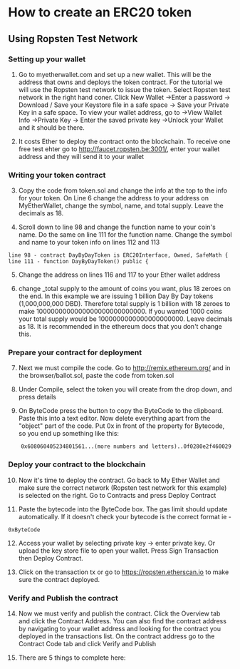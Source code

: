 # How to create an ERC20 token
## Using Ropsten Test Network

### Setting up your wallet
1) Go to myetherwallet.com and set up a new wallet. This will be the address that owns and deploys the token contract. For the tutorial we will use the Ropsten test network to issue the token. Select Ropsten test network in the right hand coner. Click New Wallet →Enter a password → Download / Save your Keystore file in a safe space → Save your Private Key in a safe space. To view your wallet address, go to →View Wallet Info →Private Key → Enter the saved private key →Unlock your Wallet and it should be there.

2) It costs Ether to deploy the contract onto the blockchain. To receive one free test ehter go to http://faucet.ropsten.be:3001/, enter your wallet address and they will send it to your wallet

### Writing your token contract
3) Copy the code from token.sol and change the info at the top to the info for your token. On Line 6 change the address to your address on MyEtherWallet, change the symbol, name, and total supply. Leave the decimals as 18.

4) Scroll down to line 98 and change the function name to your coin's name. Do the same on line 111 for the function name. Change the symbol and name to your token info on lines 112 and 113
```
line 98 - contract DayByDayToken is ERC20Interface, Owned, SafeMath {
line 111 - function DayByDayToken() public {
```
5) Change the address on lines 116 and 117 to your Ether wallet address

6) change _total supply to the amount of coins you want, plus 18 zeroes on the end. In this example we are issuing 1 billion Day By Day tokens (1,000,000,000 DBD). Therefore total supply is 1 billion with 18 zeroes to make 1000000000000000000000000000. If you wanted 1000 coins your total supply would be 1000000000000000000000. Leave decimals as 18. It is recommended in the ethereum docs that you don't change this. 

### Prepare your contract for deployment
7) Next we must compile the code. Go to http://remix.ethereum.org/ and in the browser/ballot.sol, paste the code from token.sol

8) Under Compile, select the token you will create from the drop down, and press details

9) On ByteCode press the button to copy the ByteCode to the clipboard. Paste this into a text editor. Now delete everything apart from the "object" part of the code. Put 0x in front of the property for Bytecode, so you end up something like this:
```
	0x608060405234801561...(more numbers and letters)..0f0280e2f460029
```

### Deploy your contract to the blockchain
10) Now it's time to deploy the contract. Go back to My Ether Wallet and make sure the correct network (Ropsten test network for this example) is selected on the right. Go to Contracts and press Deploy Contract

11) Paste the bytecode into the ByteCode box. The gas limit should update automatically. If it doesn't check your bytecode is the correct format ie - 
```
0xByteCode
```

12) Access your wallet by selecting private key -> enter private key. Or upload the key store file to open your wallet. Press Sign Transaction then Deploy Contract.

13) Click on the transaction tx or go to  https://ropsten.etherscan.io to make sure the contract deployed.

### Verify and Publish the contract

14) Now we must verify and publish the contract. Click the Overview tab and click the Contract Address. You can also find the contract address by navigating to your wallet address and looking for the contract you deployed in the transactions list. On the contract address go to the Contract Code tab and click Verify and Publish

15) There are 5 things to complete here:


